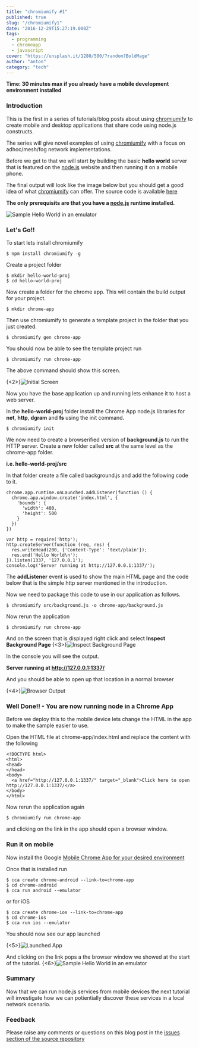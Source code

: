 ```yaml
---
title: "chromiumify #1"
published: true
slug: "/chromiumify1"
date: "2016-12-29T15:27:19.000Z"
tags:
  - programming
  - chromeapp
  - javascript
cover: "https://unsplash.it/1280/500/?random?BoldMage"
author: "anton"
category: "tech"
---
```

**Time: 30 minutes max if you already have a mobile development environment installed**

### Introduction 
This is the first in a series of tutorials/blog posts about using [chromiumify](https://github.com/chromiumify/chromiumify) to create mobile and desktop applications that share code using node.js constructs. 

The series will give novel examples of using [chromiumify](https://github.com/chromiumify/chromiumify) with a focus on adhoc/mesh/fog network implementations.

Before we get to that we will start by building the basic **hello world** server that is featured on the [node.js](https://nodejs.org) website and then running it on a mobile phone.

The final output will look like the image below but you should get a good idea of what [chromiumify](https://github.com/chromiumify/chromiumify) can offer. 
The source code is available [here](https://github.com/chromiumify/hello-world-proj)

**The only prerequisits are that you have a [node.js](node.js) runtime installed.** 

![Sample Hello World in an emulator](./images/uvxPTnG.png)

### Let's Go!!
To start lets install chromiumify
```
$ npm install chromiumify -g
```
Create a project folder 
```
$ mkdir hello-world-proj
$ cd hello-world-proj
```

Now create a folder for the chrome app. This will contain the build output for your project.
```
$ mkdir chrome-app
```

Then use chromiumify to generate a template project in the folder that you just created. 
```
$ chromiumify gen chrome-app
```

You should now be able to see the template project run
```
$ chromiumify run chrome-app
```

The above command should show this screen. 

{<2>}![Initial Screen](./images/EWcTOy9.png)


Now you have the base application up and running lets enhance it to host a web server.

In the **hello-world-proj** folder install the Chrome App node.js libraries for **net**, **http**, **dgram** and **fs** using the init command.
```
$ chromiumify init
```

We now need to create a browserified version of **background.js** to run the HTTP server.
Create a new folder called **src** at the same level as the chrome-app folder.

**i.e. hello-world-proj/src**

In that folder create a file called background.js and add the following code to it.

```
chrome.app.runtime.onLaunched.addListener(function () {
  chrome.app.window.create('index.html', { 
    'bounds': {
      'width': 400,
      'height': 500
    }
  })
})

var http = require('http');
http.createServer(function (req, res) {
  res.writeHead(200, {'Content-Type': 'text/plain'});
  res.end('Hello World\n');
}).listen(1337, '127.0.0.1');
console.log('Server running at http://127.0.0.1:1337/');
```

The **addListener** event is used to show the main HTML page and the code below that is the simple http server mentioned in the introduction. 

Now we need to package this code to use in our application as follows. 

```
$ chromiumify src/background.js -o chrome-app/background.js
```

Now rerun the application

```
$ chromiumify run chrome-app
```

And on the screen that is displayed right click and select **Inspect Background Page**
{<3>}![Inspect Background Page](./images/ufkp3Uv.png)

In the console you will see the output. 

**Server running at http://127.0.0.1:1337/**

And you should be able to open up that location in a normal browser

{<4>}![Browser Output](./images/EejRWLG.png)

### Well Done!! - You are now running node in a Chrome App

Before we deploy this to the mobile device lets change the HTML in the app to make the sample easier to use. 

Open the HTML file at chrome-app/index.html and replace the content with the following

```
<!DOCTYPE html>
<html>
<head>
</head>
<body>
  <a href="http://127.0.0.1:1337/" target="_blank">Click here to open http://127.0.0.1:1337/</a>
</body>
</html>
```
Now rerun the application again

```
$ chromiumify run chrome-app
```
and clicking on the link in the app should open a browser window. 

### Run it on mobile

Now install the Google [Mobile Chrome App for your desired environment](https://github.com/MobileChromeApps/mobile-chrome-apps/blob/master/docs/Installation.md)

Once that is installed run 
```
$ cca create chrome-android --link-to=chrome-app
$ cd chrome-android
$ cca run android --emulator
```
or for iOS 
```
$ cca create chrome-ios --link-to=chrome-app
$ cd chrome-ios
$ cca run ios --emulator
```

You should now see our app launched 

{<5>}![Launched App](./images/j86AZXH.png)

And clicking on the link pops a the browser window we showed at the start of the tutorial. 
{<6>}![Sample Hello World in an emulator](./images/uvxPTnG.png)

### Summary 

Now that we can run node.js services from mobile devices the next tutorial will investigate how  we can potientially discover these services in a local network scenario. 

### Feedback 

Please raise any comments or questions on this blog post in the [issues section of the source repository](https://github.com/chromiumify/hello-world-proj/issues) 

